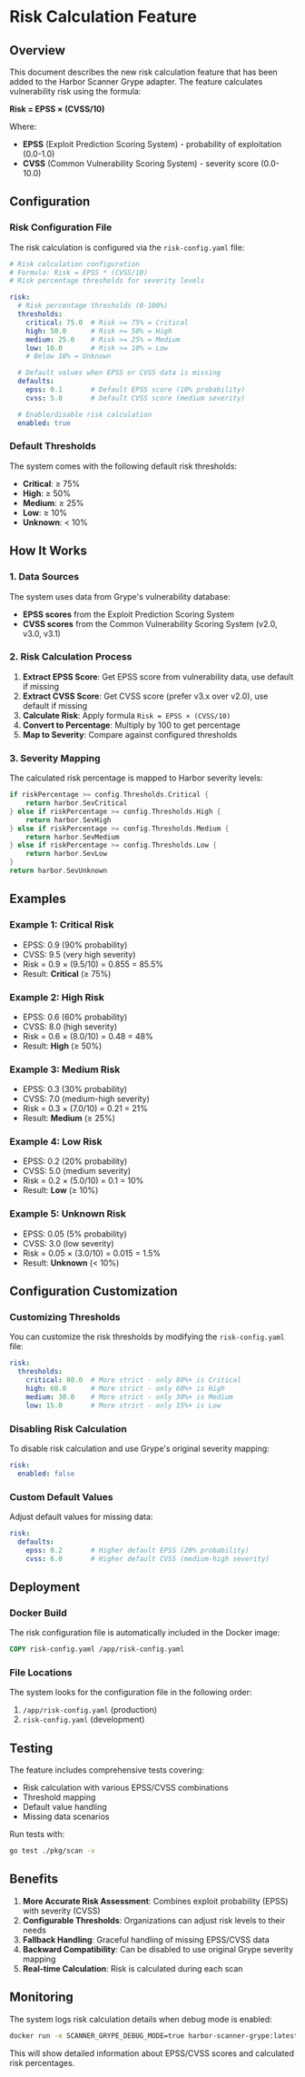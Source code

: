 # Risk Calculation Feature

## Overview

This document describes the new risk calculation feature that has been added to the Harbor Scanner Grype adapter. The feature calculates vulnerability risk using the formula:

**Risk = EPSS × (CVSS/10)**

Where:
- **EPSS** (Exploit Prediction Scoring System) - probability of exploitation (0.0-1.0)
- **CVSS** (Common Vulnerability Scoring System) - severity score (0.0-10.0)

## Configuration

### Risk Configuration File

The risk calculation is configured via the `risk-config.yaml` file:

```yaml
# Risk calculation configuration
# Formula: Risk = EPSS * (CVSS/10)
# Risk percentage thresholds for severity levels

risk:
  # Risk percentage thresholds (0-100%)
  thresholds:
    critical: 75.0  # Risk >= 75% = Critical
    high: 50.0      # Risk >= 50% = High  
    medium: 25.0    # Risk >= 25% = Medium
    low: 10.0       # Risk >= 10% = Low
    # Below 10% = Unknown

  # Default values when EPSS or CVSS data is missing
  defaults:
    epss: 0.1       # Default EPSS score (10% probability)
    cvss: 5.0       # Default CVSS score (medium severity)

  # Enable/disable risk calculation
  enabled: true
```

### Default Thresholds

The system comes with the following default risk thresholds:

- **Critical**: ≥ 75%
- **High**: ≥ 50%
- **Medium**: ≥ 25%
- **Low**: ≥ 10%
- **Unknown**: < 10%

## How It Works

### 1. Data Sources

The system uses data from Grype's vulnerability database:
- **EPSS scores** from the Exploit Prediction Scoring System
- **CVSS scores** from the Common Vulnerability Scoring System (v2.0, v3.0, v3.1)

### 2. Risk Calculation Process

1. **Extract EPSS Score**: Get EPSS score from vulnerability data, use default if missing
2. **Extract CVSS Score**: Get CVSS score (prefer v3.x over v2.0), use default if missing
3. **Calculate Risk**: Apply formula `Risk = EPSS × (CVSS/10)`
4. **Convert to Percentage**: Multiply by 100 to get percentage
5. **Map to Severity**: Compare against configured thresholds

### 3. Severity Mapping

The calculated risk percentage is mapped to Harbor severity levels:

```go
if riskPercentage >= config.Thresholds.Critical {
    return harbor.SevCritical
} else if riskPercentage >= config.Thresholds.High {
    return harbor.SevHigh
} else if riskPercentage >= config.Thresholds.Medium {
    return harbor.SevMedium
} else if riskPercentage >= config.Thresholds.Low {
    return harbor.SevLow
}
return harbor.SevUnknown
```

## Examples

### Example 1: Critical Risk
- EPSS: 0.9 (90% probability)
- CVSS: 9.5 (very high severity)
- Risk = 0.9 × (9.5/10) = 0.855 = 85.5%
- Result: **Critical** (≥ 75%)

### Example 2: High Risk
- EPSS: 0.6 (60% probability)
- CVSS: 8.0 (high severity)
- Risk = 0.6 × (8.0/10) = 0.48 = 48%
- Result: **High** (≥ 50%)

### Example 3: Medium Risk
- EPSS: 0.3 (30% probability)
- CVSS: 7.0 (medium-high severity)
- Risk = 0.3 × (7.0/10) = 0.21 = 21%
- Result: **Medium** (≥ 25%)

### Example 4: Low Risk
- EPSS: 0.2 (20% probability)
- CVSS: 5.0 (medium severity)
- Risk = 0.2 × (5.0/10) = 0.1 = 10%
- Result: **Low** (≥ 10%)

### Example 5: Unknown Risk
- EPSS: 0.05 (5% probability)
- CVSS: 3.0 (low severity)
- Risk = 0.05 × (3.0/10) = 0.015 = 1.5%
- Result: **Unknown** (< 10%)

## Configuration Customization

### Customizing Thresholds

You can customize the risk thresholds by modifying the `risk-config.yaml` file:

```yaml
risk:
  thresholds:
    critical: 80.0  # More strict - only 80%+ is Critical
    high: 60.0      # More strict - only 60%+ is High
    medium: 30.0    # More strict - only 30%+ is Medium
    low: 15.0       # More strict - only 15%+ is Low
```

### Disabling Risk Calculation

To disable risk calculation and use Grype's original severity mapping:

```yaml
risk:
  enabled: false
```

### Custom Default Values

Adjust default values for missing data:

```yaml
risk:
  defaults:
    epss: 0.2       # Higher default EPSS (20% probability)
    cvss: 6.0       # Higher default CVSS (medium-high severity)
```

## Deployment

### Docker Build

The risk configuration file is automatically included in the Docker image:

```dockerfile
COPY risk-config.yaml /app/risk-config.yaml
```

### File Locations

The system looks for the configuration file in the following order:
1. `/app/risk-config.yaml` (production)
2. `risk-config.yaml` (development)

## Testing

The feature includes comprehensive tests covering:
- Risk calculation with various EPSS/CVSS combinations
- Threshold mapping
- Default value handling
- Missing data scenarios

Run tests with:
```bash
go test ./pkg/scan -v
```

## Benefits

1. **More Accurate Risk Assessment**: Combines exploit probability (EPSS) with severity (CVSS)
2. **Configurable Thresholds**: Organizations can adjust risk levels to their needs
3. **Fallback Handling**: Graceful handling of missing EPSS/CVSS data
4. **Backward Compatibility**: Can be disabled to use original Grype severity mapping
5. **Real-time Calculation**: Risk is calculated during each scan

## Monitoring

The system logs risk calculation details when debug mode is enabled:

```bash
docker run -e SCANNER_GRYPE_DEBUG_MODE=true harbor-scanner-grype:latest
```

This will show detailed information about EPSS/CVSS scores and calculated risk percentages.
